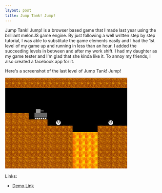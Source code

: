 ```yaml
---
layout: post
title: Jump Tank! Jump!
---
```


Jump Tank! Jump! is a browser based game that I made last year using the brilliant melonJS game engine. By just following a well written step by step tutorial, I was able to substitute the game elements easily and I had the 1st level of my game up and running in less than an hour. I added the succeeding levels in between and after my work shift. I had my daughter as my game tester and I'm glad that she kinda like it. To annoy my friends, I also created a facebook app for it.

Here's a screenshot of the last level of Jump Tank! Jump!

![Jump Tank! Jump!](/images/jumptankjump.jpg)

Links:

* [Demo Link](http://jelontok.com/demo/jumptankjump)